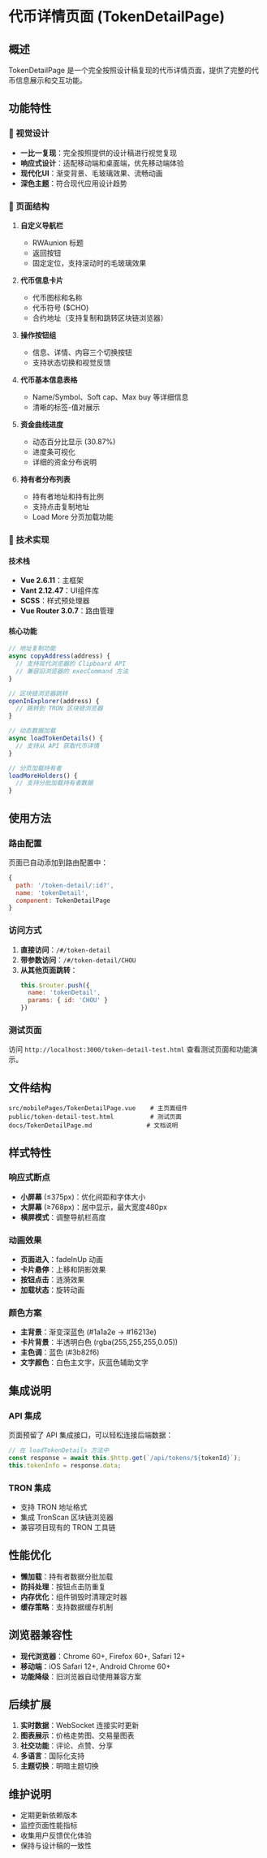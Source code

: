 # 代币详情页面 (TokenDetailPage)

## 概述

TokenDetailPage 是一个完全按照设计稿复现的代币详情页面，提供了完整的代币信息展示和交互功能。

## 功能特性

### 🎨 视觉设计
- **一比一复现**：完全按照提供的设计稿进行视觉复现
- **响应式设计**：适配移动端和桌面端，优先移动端体验
- **现代化UI**：渐变背景、毛玻璃效果、流畅动画
- **深色主题**：符合现代应用设计趋势

### 📱 页面结构
1. **自定义导航栏**
   - RWAunion 标题
   - 返回按钮
   - 固定定位，支持滚动时的毛玻璃效果

2. **代币信息卡片**
   - 代币图标和名称
   - 代币符号 ($CHO)
   - 合约地址（支持复制和跳转区块链浏览器）

3. **操作按钮组**
   - 信息、详情、内容三个切换按钮
   - 支持状态切换和视觉反馈

4. **代币基本信息表格**
   - Name/Symbol、Soft cap、Max buy 等详细信息
   - 清晰的标签-值对展示

5. **资金曲线进度**
   - 动态百分比显示 (30.87%)
   - 进度条可视化
   - 详细的资金分布说明

6. **持有者分布列表**
   - 持有者地址和持有比例
   - 支持点击复制地址
   - Load More 分页加载功能

### 🔧 技术实现

#### 技术栈
- **Vue 2.6.11**：主框架
- **Vant 2.12.47**：UI组件库
- **SCSS**：样式预处理器
- **Vue Router 3.0.7**：路由管理

#### 核心功能
```javascript
// 地址复制功能
async copyAddress(address) {
  // 支持现代浏览器的 Clipboard API
  // 兼容旧浏览器的 execCommand 方法
}

// 区块链浏览器跳转
openInExplorer(address) {
  // 跳转到 TRON 区块链浏览器
}

// 动态数据加载
async loadTokenDetails() {
  // 支持从 API 获取代币详情
}

// 分页加载持有者
loadMoreHolders() {
  // 支持分批加载持有者数据
}
```

## 使用方法

### 路由配置
页面已自动添加到路由配置中：
```javascript
{
  path: '/token-detail/:id?', 
  name: 'tokenDetail',
  component: TokenDetailPage
}
```

### 访问方式
1. **直接访问**：`/#/token-detail`
2. **带参数访问**：`/#/token-detail/CHOU`
3. **从其他页面跳转**：
   ```javascript
   this.$router.push({
     name: 'tokenDetail',
     params: { id: 'CHOU' }
   })
   ```

### 测试页面
访问 `http://localhost:3000/token-detail-test.html` 查看测试页面和功能演示。

## 文件结构

```
src/mobilePages/TokenDetailPage.vue    # 主页面组件
public/token-detail-test.html          # 测试页面
docs/TokenDetailPage.md               # 文档说明
```

## 样式特性

### 响应式断点
- **小屏幕** (≤375px)：优化间距和字体大小
- **大屏幕** (≥768px)：居中显示，最大宽度480px
- **横屏模式**：调整导航栏高度

### 动画效果
- **页面进入**：fadeInUp 动画
- **卡片悬停**：上移和阴影效果
- **按钮点击**：涟漪效果
- **加载状态**：旋转动画

### 颜色方案
- **主背景**：渐变深蓝色 (#1a1a2e → #16213e)
- **卡片背景**：半透明白色 (rgba(255,255,255,0.05))
- **主色调**：蓝色 (#3b82f6)
- **文字颜色**：白色主文字，灰蓝色辅助文字

## 集成说明

### API 集成
页面预留了 API 集成接口，可以轻松连接后端数据：

```javascript
// 在 loadTokenDetails 方法中
const response = await this.$http.get(`/api/tokens/${tokenId}`);
this.tokenInfo = response.data;
```

### TRON 集成
- 支持 TRON 地址格式
- 集成 TronScan 区块链浏览器
- 兼容项目现有的 TRON 工具链

## 性能优化

- **懒加载**：持有者数据分批加载
- **防抖处理**：按钮点击防重复
- **内存优化**：组件销毁时清理定时器
- **缓存策略**：支持数据缓存机制

## 浏览器兼容性

- **现代浏览器**：Chrome 60+, Firefox 60+, Safari 12+
- **移动端**：iOS Safari 12+, Android Chrome 60+
- **功能降级**：旧浏览器自动使用兼容方案

## 后续扩展

1. **实时数据**：WebSocket 连接实时更新
2. **图表展示**：价格走势图、交易量图表
3. **社交功能**：评论、点赞、分享
4. **多语言**：国际化支持
5. **主题切换**：明暗主题切换

## 维护说明

- 定期更新依赖版本
- 监控页面性能指标
- 收集用户反馈优化体验
- 保持与设计稿的一致性
